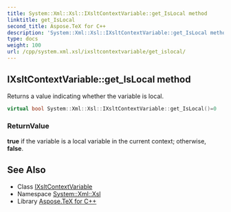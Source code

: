 ```yaml
---
title: System::Xml::Xsl::IXsltContextVariable::get_IsLocal method
linktitle: get_IsLocal
second_title: Aspose.TeX for C++
description: 'System::Xml::Xsl::IXsltContextVariable::get_IsLocal method. Returns a value indicating whether the variable is local in C++.'
type: docs
weight: 100
url: /cpp/system.xml.xsl/ixsltcontextvariable/get_islocal/
---
```

## IXsltContextVariable::get_IsLocal method


Returns a value indicating whether the variable is local.

```cpp
virtual bool System::Xml::Xsl::IXsltContextVariable::get_IsLocal()=0
```


### ReturnValue

**true** if the variable is a local variable in the current context; otherwise, **false**.

## See Also

* Class [IXsltContextVariable](../)
* Namespace [System::Xml::Xsl](../../)
* Library [Aspose.TeX for C++](../../../)
